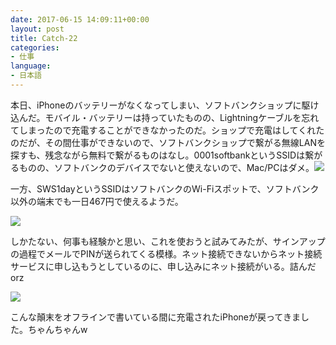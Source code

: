 ```yaml
---
date: 2017-06-15 14:09:11+00:00
layout: post
title: Catch-22
categories:
- 仕事
language:
- 日本語
---
```


本日、iPhoneのバッテリーがなくなってしまい、ソフトバンクショップに駆け込んだ。モバイル・バッテリーは持っていたものの、Lightningケーブルを忘れてしまったので充電することができなかったのだ。ショップで充電はしてくれたのだが、その間仕事ができないので、ソフトバンクショップで繋がる無線LANを探すも、残念ながら無料で繋がるものはなし。0001softbankというSSIDは繋がるものの、ソフトバンクのデバイスでないと使えないので、Mac/PCはダメ。[![](http://blog.shin.do/wp-content/uploads/2017/06/6dd95d44492f6104b05bb88e1be8c2f3-136x300.png)](http://blog.shin.do/wp-content/uploads/2017/06/6dd95d44492f6104b05bb88e1be8c2f3.png)

一方、SWS1dayというSSIDはソフトバンクのWi-Fiスポットで、ソフトバンク以外の端末でも一日467円で使えるようだ。

![](http://blog.shin.do/wp-content/uploads/2017/06/d73868a01fe74169c900112e34f98739.png)

しかたない、何事も経験かと思い、これを使おうと試みてみたが、サインアップの過程でメールでPINが送られてくる模様。ネット接続できないからネット接続サービスに申し込もうとしているのに、申し込みにネット接続がいる。詰んだ orz

[![](http://blog.shin.do/wp-content/uploads/2017/06/311103195486a88ff38dc4c27cfb09bc.png)](http://blog.shin.do/wp-content/uploads/2017/06/311103195486a88ff38dc4c27cfb09bc.png)

こんな顛末をオフラインで書いている間に充電されたiPhoneが戻ってきました。ちゃんちゃんw
